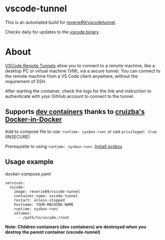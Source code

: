 # vscode-tunnel

This is an automated build for [reverie89/vscodetunnel](https://hub.docker.com/r/reverie89/vscode-tunnel/).

Checks daily for updates to the [vscode binary](https://github.com/microsoft/vscode).

# About

[VSCode Remote Tunnels](https://code.visualstudio.com/docs/remote/tunnels) allow you to connect to a remote machine, like a desktop PC or virtual machine (VM), via a secure tunnel. You can connect to the remote machine from a VS Code client anywhere, without the requirement of SSH.

After starting the container, check the logs for the link and instruction to authenticate with your GitHub account to connect to the tunnel.

## Supports [dev containers](https://code.visualstudio.com/docs/devcontainers/containers) thanks to [cruizba's Docker-in-Docker](https://hub.docker.com/r/cruizba/ubuntu-dind)

Add to compose file to use: `runtime: sysbox-runc` or use `privileged: true` (INSECURE)

Prerequisite to using `runtime: sysbox-runc`: [Install sysbox](https://github.com/nestybox/sysbox/blob/master/docs/user-guide/install-package.md#installing-sysbox)

## Usage example
docker-compose.yaml
```
services:
  vscode:
    image: reverie89/vscode-tunnel
    container_name: vscode-tunnel
    restart: unless-stopped
    hostname: YOUR-MACHINE-NAME
    runtime: sysbox-runc
    volumes:
      - /path/to/vscode:/root
```

**Note: Children containers (dev containers) are destroyed when you destroy the parent container (vscode-tunnel)**